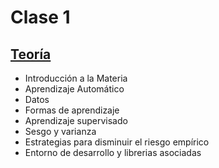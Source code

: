 # Clase 1

## [Teoría](teoria/clase1.pdf)

* Introducción a la Materia
* Aprendizaje Automático
* Datos
* Formas de aprendizaje
* Aprendizaje supervisado
* Sesgo y varianza
* Estrategias para disminuir el riesgo empírico
* Entorno de desarrollo y librerias asociadas